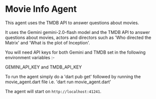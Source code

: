 # Movie Info Agent

This agent uses the TMDB API to answer questions about movies. 

It uses the Gemini gemini-2.0-flash model and the TMDB API to answer questions
about movies, actors and directors such as 'Who directed the Matrix' and 'What is the plot of Inception'.

You will need API keys for both Gemini and TMDB set in the following environment variables :-

GEMINI_API_KEY and TMDB_API_KEY 

To run the agent simply do a 'dart pub get' followed by running
the movie_agent.dart file i.e. 'dart run movie_agent.dart'

The agent will start on `http://localhost:41241`.